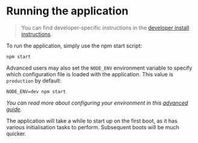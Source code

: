 # Running the application
> You can find developer-specific instructions in the [developer install instructions](install-dev).

To run the application, simply use the npm start script:
```
npm start
```

Advanced users may also set the `NODE_ENV` environment variable to specify which configuration file is loaded with the application. This value is `production` by default:
```
NODE_ENV=dev npm start
```

_You can read more about configuring your environment in this [advanced guide](configure-environment)._

The application will take a while to start up on the first boot, as it has various initialisation tasks to perform. Subsequent boots will be much quicker.